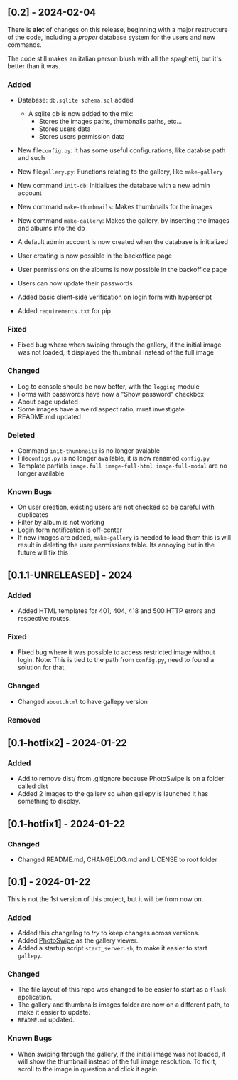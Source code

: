 ## [0.2] - 2024-02-04

There is **alot** of changes on this release, beginning with a major restructure of the code, including a *proper* database system for the users and new commands.

The code still makes an italian person blush with all the spaghetti, but it's better than it was.

### Added

- Database: ```db.sqlite schema.sql``` added
  - A sqlite db is now added to the mix:
    - Stores the images paths, thumbnails paths, etc...
    - Stores users data
    - Stores users permission data

- New file```config.py```: It has some useful configurations, like databse path and such
- New file```gallery.py```: Functions relating to the gallery, like ```make-gallery```
- New command ```init-db```: Initializes the database with a new admin account
- New command ```make-thumbnails```: Makes thumbnails for the images
- New command ```make-gallery```: Makes the gallery, by inserting the images and albums into the db
- A default admin account is now created when the database is initialized
- User creating is now possible in the backoffice page
- User permissions on the albums is now possible in the backoffice page
- Users can now update their passwords
- Added basic client-side verification on login form with hyperscript
- Added ```requirements.txt``` for pip

### Fixed

- Fixed bug where when swiping through the gallery, if the initial image was not loaded, it displayed the thumbnail instead of the full image 

### Changed

- Log to console should be now better, with the ```logging``` module
- Forms with passwords have now a "Show password" checkbox
- About page updated
- Some images have a weird aspect ratio, must investigate
- README.md updated

### Deleted

- Command ```init-thumbnails``` is no longer avaiable
- File```configs.py``` is no longer available, it is now renamed ```config.py```
- Template partials ```image.full image-full-html image-full-modal``` are no longer available

### Known Bugs

- On user creation, existing users are not checked so be careful with duplicates
- Filter by album is not working
- Login form notification is off-center
- If new images are added, ```make-gallery``` is needed to load them this is will result in deleting the user permissions table. Its annoying but in the future will fix this

## [0.1.1-UNRELEASED] - 2024

### Added

- Added HTML templates for 401, 404, 418 and 500 HTTP errors and respective routes.

### Fixed

- Fixed bug where it was possible to access restricted image without login. Note: This is tied to the path from ```config.py```, need to found a solution for that.

### Changed

- Changed ```about.html``` to have gallepy version

### Removed

## [0.1-hotfix2] - 2024-01-22

### Added

- Add to remove dist/ from .gitignore because PhotoSwipe is on a folder called dist 
- Added 2 images to the gallery so when gallepy is launched it has something to display.

## [0.1-hotfix1] - 2024-01-22

### Changed

- Changed README.md, CHANGELOG.md and LICENSE to root folder

## [0.1] - 2024-01-22

This is not the 1st version of this project, but it will be from now on.

### Added

- Added this changelog to *try* to keep changes across versions.
- Added [PhotoSwipe](https://github.com/dimsemenov/PhotoSwipe) as the gallery viewer.
- Added a startup script `start_server.sh`, to make it easier to start `gallepy`.

### Changed

- The file layout of this repo was changed to be easier to start as a `flask` application.
- The gallery and thumbnails images folder are now on a different path, to make it easier to update.
- `README.md` updated.

### Known Bugs

- When swiping through the gallery, if the initial image was not loaded, it will show the thumbnail instead of the full image resolution. To fix it, scroll to the image in question and click it again.

